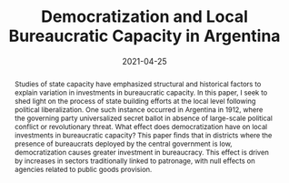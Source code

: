 ---
title: "Democratization and Local Bureaucratic Capacity in Argentina"
date: 2021-04-25
authors: ["Federico Tiberti"]
publication: "Working Paper"
publication_types: ["2"]
abstract: "Studies of state capacity have emphasized structural and historical factors to explain variation in investments in bureaucratic capacity. In this paper, I seek to shed light on the process of state building efforts at the local level following political liberalization. One such instance occurred in Argentina in 1912, where the governing party universalized secret ballot in absence of large-scale political conflict or revolutionary threat. What effect does democratization have on local investments in bureaucratic capacity? This paper finds that in districts where the presence of bureaucrats deployed by the central government is low, democratization causes greater investment in bureaucracy. This effect is driven by increases in sectors traditionally linked to patronage, with null effects on agencies related to public goods provision."
featured: true

---